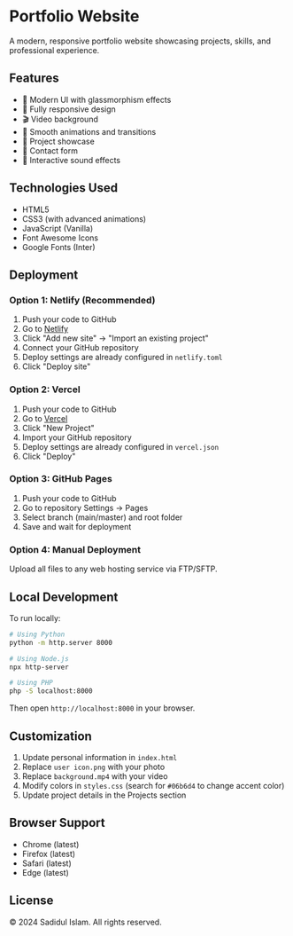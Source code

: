 # Portfolio Website

A modern, responsive portfolio website showcasing projects, skills, and professional experience.

## Features

- 🎨 Modern UI with glassmorphism effects
- 📱 Fully responsive design
- 🎬 Video background
- 🎯 Smooth animations and transitions
- 💼 Project showcase
- 📧 Contact form
- 🎵 Interactive sound effects

## Technologies Used

- HTML5
- CSS3 (with advanced animations)
- JavaScript (Vanilla)
- Font Awesome Icons
- Google Fonts (Inter)

## Deployment

### Option 1: Netlify (Recommended)

1. Push your code to GitHub
2. Go to [Netlify](https://netlify.com)
3. Click "Add new site" → "Import an existing project"
4. Connect your GitHub repository
5. Deploy settings are already configured in `netlify.toml`
6. Click "Deploy site"

### Option 2: Vercel

1. Push your code to GitHub
2. Go to [Vercel](https://vercel.com)
3. Click "New Project"
4. Import your GitHub repository
5. Deploy settings are already configured in `vercel.json`
6. Click "Deploy"

### Option 3: GitHub Pages

1. Push your code to GitHub
2. Go to repository Settings → Pages
3. Select branch (main/master) and root folder
4. Save and wait for deployment

### Option 4: Manual Deployment

Upload all files to any web hosting service via FTP/SFTP.

## Local Development

To run locally:

```bash
# Using Python
python -m http.server 8000

# Using Node.js
npx http-server

# Using PHP
php -S localhost:8000
```

Then open `http://localhost:8000` in your browser.

## Customization

1. Update personal information in `index.html`
2. Replace `user icon.png` with your photo
3. Replace `background.mp4` with your video
4. Modify colors in `styles.css` (search for `#06b6d4` to change accent color)
5. Update project details in the Projects section

## Browser Support

- Chrome (latest)
- Firefox (latest)
- Safari (latest)
- Edge (latest)

## License

© 2024 Sadidul Islam. All rights reserved.

